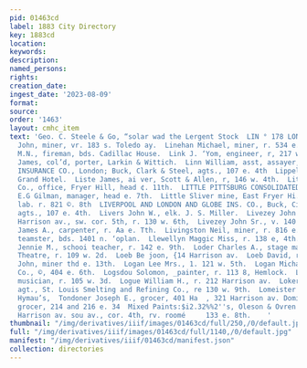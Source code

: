 ```yaml
---
pid: 01463cd
label: 1883 City Directory
key: 1883cd
location: 
keywords: 
description: 
named_persons: 
rights: 
creation_date: 
ingest_date: '2023-08-09'
format: 
source: 
order: '1463'
layout: cmhc_item
text: 'Geo. C. Steele & Go, “solar wad the Lergent Stock  LIN ° 178 LON     Lindstrom
  John, miner, vr. 183 s. Toledo ay.  Linehan Michael, miner, r. 534 e. 4th.  Lines
  M.N., fireman, bds. Cadillac House.  Link J. ‘Yom, engineer, r, 217 w. Elm.  Links
  James, col’d, porter, Larkin & Wittich.  Linn William, asst, assayer, Iron mine.  LION
  INSURANCE CO., London; Buck, Clark & Steel, agts., 107 e. 4th  Lippelt G. H., bds.
  Grand Hotel.  Liste James, ai ver, Scott & Allen, r, 146 w. 4th.  Little Chief Mining
  Co., office, Fryer Hill, head ¢. 11th.  LITTLE PITTSBURG CONSOLIDATED MINING co.,
  E.G Gilman, manager, head e. 7th.  Little Sliver mine, East Fryer Hi.  Little William,
  lab. r. 821 ©. 8th  LIVERPOOL AND LONDON AND GLOBE INS. CO., Buck, Ciark & Steel
  agts., 107 e. 4th.  Livers John W., elk. J. S. Miller.  Livezey John Jr., mining,
  Harrison av., sw. cor. 5th, r. 130 w. 6th,  Livezey John Sr., v. 140 w. 3d.  Livingston
  James A., carpenter, r. Aa e. Tth.  Livingston Neil, miner, r. 816 e.  Lizer Aden,
  teamster, bds. 1401 n. ‘oplan.  Llewellyn Maggic Miss, r. 138 e, 4th.  Loekhart
  Jennie M., schooi teacher, r. 142 e. 9th.  Loder Charles A., stage manager, Zoo
  Theatre, r. 109 w. 2d.  Loeb Be joon, {14 Harrison av.  Loeb David, r. 139 w. 7th.  Loftus
  John, miner thd e. 13th.  Logan Lee Mrs., 1. 121 w. 5th.  Logan Michael, lub. Gas
  Co., ©, 404 e. 6th.  Logsdou Solomon, _painter, r. 113 8, Hemlock.  Logue Harry,
  musician, r. 105 w. 3d.  Logue William H., r. 212 Harrison av.  Loker James R.,
  agt., St. Louis Smelting and Refining Co., re 130 w. 9th.  Lomeister Frank, barkpr,
  Hymau’s,  Tondoner Joseph E., grocer, 401 Ha  , 321 Harrison av. Domiccea Moses,
  grocer, 214 and 216 e. 34  Mixed Paints:$i2.32%%2''s, Oleson & Ovren’s,                         1z0
  Harrison av. sou av., cor. 4th, rv. roomé     133 e. 8th.    '
thumbnail: "/img/derivatives/iiif/images/01463cd/full/250,/0/default.jpg"
full: "/img/derivatives/iiif/images/01463cd/full/1140,/0/default.jpg"
manifest: "/img/derivatives/iiif/01463cd/manifest.json"
collection: directories
---
```

